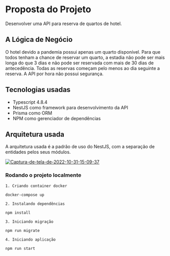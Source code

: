 # Proposta do Projeto
Desenvolver uma API para reserva de quartos de hotel.

## A Lógica de Negócio
O hotel devido a pandemia possui apenas um quarto disponível. Para que todos tenham a chance de reservar um quarto, a estadia não pode ser mais longa do que 3 dias e não pode ser reservada com mais de 30 dias de antecedência. Todas as reservas começam pelo menos ao dia seguinte a reserva. 
A API por hora não possui segurança.

## Tecnologias usadas
- Typescript 4.8.4
- NestJS como framework para desenvolvimento da API
- Prisma como ORM
- NPM como gerenciador de dependências

## Arquitetura usada 

A arquitetura usada é a padrão de uso do NestJS, com a separação de entidades pelos seus módulos.

<a href="https://imgbb.com/"><img src="https://i.ibb.co/Fqp8qky/Captura-de-tela-de-2022-10-31-15-09-37.png" alt="Captura-de-tela-de-2022-10-31-15-09-37" border="0"></a>

### Rodando o projeto localmente


`1. Criando container docker`

    docker-compose up

`2. Instalando dependências`

    npm install

`3. Iniciando migração`

    npm run migrate

`4. Iniciando aplicação`
    
    npm run start


